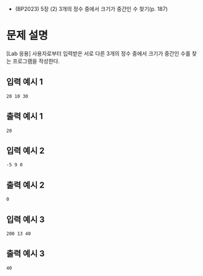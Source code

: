 - (BP2023) 5장 (2) 3개의 정수 중에서 크기가 중간인 수 찾기(p. 187)
# 문제 설명
[Lab 응용]
사용자로부터 입력받은 서로 다른 3개의 정수 중에서 크기가 중간인 수를 찾는
프로그램을 작성한다.

## 입력 예시 1
```
20 10 30
```

## 출력 예시 1
```
20
```

## 입력 예시 2
```
-5 9 0
```

## 출력 예시 2
```
0
```

## 입력 예시 3
```
200 13 40
```

## 출력 예시 3
```
40
```
